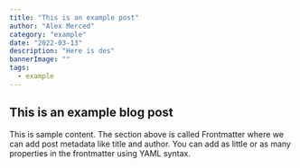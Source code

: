 ```yaml
---
title: "This is an example post"
author: "Alex Merced"
category: "example"
date: "2022-03-13"
description: "Here is des"
bannerImage: ""
tags:
  - example
---
```


## This is an example blog post

This is sample content. The section above is called Frontmatter where we can add
post metadata like title and author. You can add as little or as many properties
in the frontmatter using YAML syntax.
